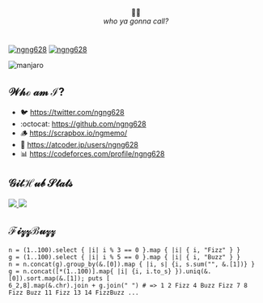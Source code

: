 
<div align="center">

👻👻<br>
*who ya gonna call?*

</div>

#

[![ngng628](https://img.shields.io/endpoint?url=https%3A%2F%2Fatcoder-badges.now.sh%2Fapi%2Fatcoder%2Fjson%2Fngng628)](https://atcoder.jp/users/ngng628)
[![ngng628](https://img.shields.io/endpoint?url=https%3A%2F%2Fatcoder-badges.now.sh%2Fapi%2Fcodeforces%2Fjson%2Fngng628)](https://codeforces.com/profile/ngng628)

![manjaro](https://img.shields.io/badge/manjaro-35BF5C?style=for-the-badge&logo=manjaro&logoColor=white)

## $\mathcal{Who\ am\ I?}$

- 🐦 https://twitter.com/ngng628
- :octocat: https://github.com/ngng628
- 🪵 https://scrapbox.io/ngmemo/
- 🏇 https://atcoder.jp/users/ngng628
- 📊 https://codeforces.com/profile/ngng628

## $\mathcal{GitHub\ Stats}$

<a href="https://github.com/anuraghazra/github-readme-stats">
  <img src="https://github-readme-stats.vercel.app/api?username=ngng628&count_private=true&show_icons=true&theme=dracula&bg_color=00000000&hide_border=true" />
</a>

<a href="https://github.com/anuraghazra/github-readme-stats">
  <img src="https://github-readme-stats.vercel.app/api/top-langs/?username=ngng628&layout=compact&langs_count=10&theme=dracula&bg_color=00000000&hide_border=true" />
</a>

## $\mathcal{Fizz Buzz}$

```cr
n = (1..100).select { |i| i % 3 == 0 }.map { |i| { i, "Fizz" } }
g = (1..100).select { |i| i % 5 == 0 }.map { |i| { i, "Buzz" } }
n = n.concat(g).group_by(&.[0]).map { |i, s| {i, s.sum("", &.[1])} }
g = n.concat([*(1..100)].map{ |i| {i, i.to_s} }).uniq(&.[0]).sort.map(&.[1]); puts [
6_2,8].map(&.chr).join + g.join(" ") # => 1 2 Fizz 4 Buzz Fizz 7 8 Fizz Buzz 11 Fizz 13 14 FizzBuzz ...
```
